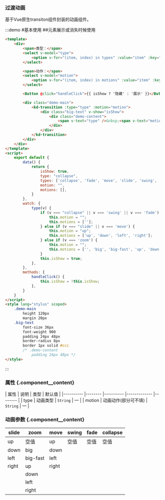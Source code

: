 ### 过渡动画
基于Vue原生transiton组件封装的动画组件。

:::demo #基本使用 ##元素展示或消失时候使用

```html
<template>
    <div>
        <span>类型：</span>
        <select v-model="type">
            <option v-for="(item, index) in types" :value="item" :key="index">{{ item }}</option>
        </select>

        <span>动作：</span>
        <select v-model="motion">
            <option v-for="(item, index) in motions" :value="item" :key="index">{{ item }}</option>
        </select>

        <Button @click="handleClick">{{ isShow ? '隐藏' : '展示' }}</Button>

        <div class="demo-main">
            <kd-transition :type="type" :motion="motion">
                <div class="big-text" v-show="isShow">
                    <div class="demo-content">
                        <span v-text="type" />&nbsp;<span v-text="motion" />
                    </div>
                </div>
            </kd-transition>
        </div>
    </div>
</template>
<script>
    export default {
        data() {
            return {
                isShow: true,
                type: "collapse",
                types: ['collapse', 'fade', 'move', 'slide', 'swing', 'zoom'],
                motion: "",
                motions: [],
            }
        },
        watch: {
            type(v) {
                if (v === "collapse" || v === 'swing' || v === 'fade') {
                    this.motion = "";
                    this.motions = [''];
                } else if (v === "slide" || v === 'move') {
                    this.motion = "up";
                    this.motions = ['up', 'down', 'left', 'right'];
                } else if (v === 'zoom') {
                    this.motion = "";
                    this.motions = ['', 'big', 'big-fast', 'up', 'down', 'left', 'right'];
                }
                this.isShow = true;
            },
        },
        methods: {
            handleClick() {
                this.isShow = !this.isShow;
            },
        }
    }
</script>
<style lang="stylus" scoped>
    .demo-main
        height 120px
        margin 20px
    .big-text
        font-size 36px
        font-weight 900
        padding 24px 48px
        border-radius 8px
        border 1px solid #ccc
        /* .demo-content
            padding 24px 48px */
</style>
```
:::

### 属性 {.component__content}
|   属性    |   说明    |   类型    |   默认值  |
|---------- |-------- |---------- |-------------  |-------- |
| type     | 动画类型   | `String`    |     —    |
| motion     | 动画动作(部分可不填)   | `String` |    —    |
### 动画参数 {.component__content}
| slide        | zoom        | move        | swing        |fade        |collapse        |
|--------------|-------------|--------------|--------------|--------------|--------------|
| up           | 空值        | up           | 空值        | 空值        |空值        |
| down         | big         | down           |           |           |           |
| left         | big-fast    | left           |           |           |            |
| right        | up          | right           |           |           |            |
|              | down          |              |           |           |             |
|              | left          |              |           |           |             |
|              | right          |              |           |           |            |
